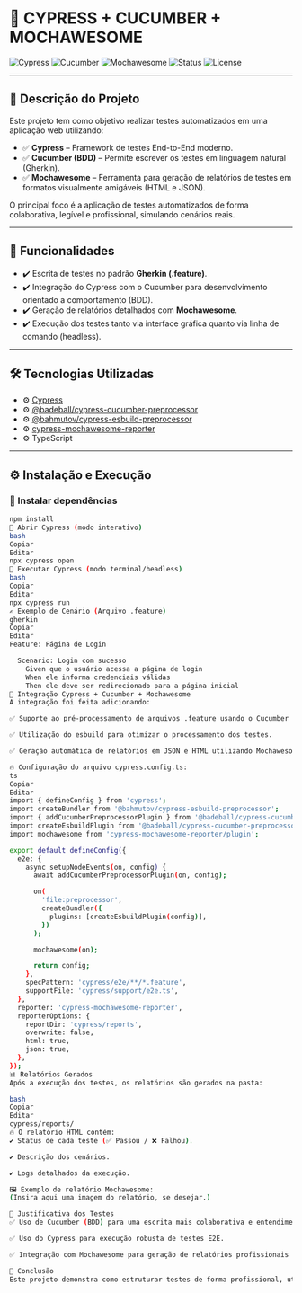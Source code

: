 # 🚀 CYPRESS + CUCUMBER + MOCHAWESOME

![Cypress](https://img.shields.io/badge/Cypress-Testing-brightgreen)
![Cucumber](https://img.shields.io/badge/Cucumber-BDD-blue)
![Mochawesome](https://img.shields.io/badge/Mochawesome-Report-red)
![Status](https://img.shields.io/badge/Status-Working-success)
![License](https://img.shields.io/badge/license-MIT-blue)

---

## 📜 Descrição do Projeto

Este projeto tem como objetivo realizar testes automatizados em uma aplicação web utilizando:

- ✅ **Cypress** – Framework de testes End-to-End moderno.
- ✅ **Cucumber (BDD)** – Permite escrever os testes em linguagem natural (Gherkin).
- ✅ **Mochawesome** – Ferramenta para geração de relatórios de testes em formatos visualmente amigáveis (HTML e JSON).

O principal foco é a aplicação de testes automatizados de forma colaborativa, legível e profissional, simulando cenários reais.

---

## 🚀 Funcionalidades

- ✔️ Escrita de testes no padrão **Gherkin (.feature)**.
- ✔️ Integração do Cypress com o Cucumber para desenvolvimento orientado a comportamento (BDD).
- ✔️ Geração de relatórios detalhados com **Mochawesome**.
- ✔️ Execução dos testes tanto via interface gráfica quanto via linha de comando (headless).

---

## 🛠️ Tecnologias Utilizadas

- ⚙️ [Cypress](https://docs.cypress.io/)
- ⚙️ [@badeball/cypress-cucumber-preprocessor](https://github.com/badeball/cypress-cucumber-preprocessor)
- ⚙️ [@bahmutov/cypress-esbuild-preprocessor](https://github.com/bahmutov/cypress-esbuild-preprocessor)
- ⚙️ [cypress-mochawesome-reporter](https://github.com/LironEr/cypress-mochawesome-reporter)
- ⚙️ TypeScript

---

## ⚙️ Instalação e Execução

### 🔹 Instalar dependências

```bash
npm install
🔹 Abrir Cypress (modo interativo)
bash
Copiar
Editar
npx cypress open
🔹 Executar Cypress (modo terminal/headless)
bash
Copiar
Editar
npx cypress run
✍️ Exemplo de Cenário (Arquivo .feature)
gherkin
Copiar
Editar
Feature: Página de Login

  Scenario: Login com sucesso
    Given que o usuário acessa a página de login
    When ele informa credenciais válidas
    Then ele deve ser redirecionado para a página inicial
🔗 Integração Cypress + Cucumber + Mochawesome
A integração foi feita adicionando:

✅ Suporte ao pré-processamento de arquivos .feature usando o Cucumber Preprocessor.

✅ Utilização do esbuild para otimizar o processamento dos testes.

✅ Geração automática de relatórios em JSON e HTML utilizando Mochawesome.

🔥 Configuração do arquivo cypress.config.ts:
ts
Copiar
Editar
import { defineConfig } from 'cypress';
import createBundler from '@bahmutov/cypress-esbuild-preprocessor';
import { addCucumberPreprocessorPlugin } from '@badeball/cypress-cucumber-preprocessor';
import createEsbuildPlugin from '@badeball/cypress-cucumber-preprocessor/esbuild';
import mochawesome from 'cypress-mochawesome-reporter/plugin';

export default defineConfig({
  e2e: {
    async setupNodeEvents(on, config) {
      await addCucumberPreprocessorPlugin(on, config);

      on(
        'file:preprocessor',
        createBundler({
          plugins: [createEsbuildPlugin(config)],
        })
      );

      mochawesome(on);

      return config;
    },
    specPattern: 'cypress/e2e/**/*.feature',
    supportFile: 'cypress/support/e2e.ts',
  },
  reporter: 'cypress-mochawesome-reporter',
  reporterOptions: {
    reportDir: 'cypress/reports',
    overwrite: false,
    html: true,
    json: true,
  },
});
📊 Relatórios Gerados
Após a execução dos testes, os relatórios são gerados na pasta:

bash
Copiar
Editar
cypress/reports/
🔥 O relatório HTML contém:
✔️ Status de cada teste (✅ Passou / ❌ Falhou).

✔️ Descrição dos cenários.

✔️ Logs detalhados da execução.

🖼️ Exemplo de relatório Mochawesome:
(Insira aqui uma imagem do relatório, se desejar.)

🧠 Justificativa dos Testes
✅ Uso de Cucumber (BDD) para uma escrita mais colaborativa e entendimento fácil tanto por desenvolvedores quanto stakeholders.

✅ Uso do Cypress para execução robusta de testes E2E.

✅ Integração com Mochawesome para geração de relatórios profissionais e acompanhamento da qualidade dos testes.

🏁 Conclusão
Este projeto demonstra como estruturar testes de forma profissional, utilizando boas práticas de automação, geração de relatórios e desenvolvimento orientado a comportamento (BDD). A integração das ferramentas permite um fluxo completo e eficiente para qualidade de software.

